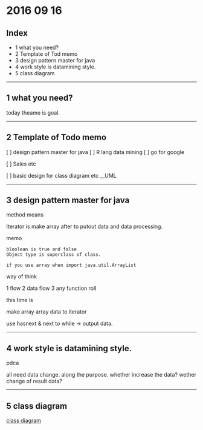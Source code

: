 # 2016 09 16

## Index
- 1 what you need?
- 2 Template of Tod memo
- 3 design pattern master for java
- 4 work style is datamining style.
- 5 class diagram

-----------------------

## 1 what you need?

 today theame is goal.

-----------------------

## 2 Template of Todo memo

[ ] design pattern master for java
[ ] R lang
	data mining
[ ] go for google


[ ] Sales etc

[ ] basic design
	for class diagram etc  __UML



-----------------------

## 3 design pattern master for java

method means

Iterator is make array after to putout data and data processing.

memo

	bloolean is true and false
	Object type is superclass of class.

	if you use array when import java.util.ArrayList


way of think

1 flow
2 data flow
3 any function roll

this time is 

 make array
 array data to iterator

 use hasnext & next to while -> output data.



-----------------------

## 4 work style is datamining style.

pdca

all need data change.
along the purpose. whether increase the data?
wether change of result data?



-----------------------
## 5 class diagram

[class diagram](http://www.itsenka.com/contents/development/uml/class.html)



